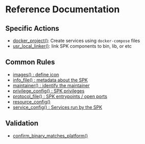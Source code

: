 # Reference Documentation

## Specific Actions

* [docker_project()](docs.md#docker_project): Create services using `docker-compose` files
* [usr_local_linker()](docs.md#usr_local_linker): link SPK components to bin, lib, or etc

## Common Rules

* [images() : define icon](docs.md#images)
* [info_file() : metadata about the SPK](docs.md#info_file)
* [maintainer() : identify the maintainer](docs.md#maintainer)
* [privilege_config() : SPK privileges](docs.md#privilege_config)
* [protocol_file() : SPK entrypoints / open ports](docs.md#protocol_file)
* [resource_config()](docs.md#resource_config)
* [service_config() : Services run by the SPK](docs.md#service_config)

## Validation

* [confirm_binary_matches_platform()](docs.md#confirm_binary_matches_platform)

